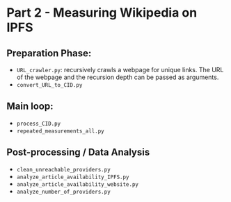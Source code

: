 # Part 2 - Measuring Wikipedia on IPFS

## Preparation Phase:
- `URL_crawler.py`: recursively crawls a webpage for unique links. The URL of the webpage and the recursion depth can be passed as arguments.
- `convert_URL_to_CID.py`

## Main loop:
- `process_CID.py`
- `repeated_measurements_all.py`

## Post-processing / Data Analysis
- `clean_unreachable_providers.py`
- `analyze_article_availability_IPFS.py`
- `analyze_article_availability_website.py`
- `analyze_number_of_providers.py`